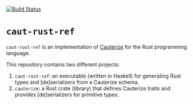 [![Build Status](https://travis-ci.org/JayKickliter/caut-rust-ref.svg?branch=master)](https://travis-ci.org/JayKickliter/caut-rust-ref)

# `caut-rust-ref`

`caut-rust-ref` is an implementation of [Cauterize](https://github.com/cauterize-tools/cauterize) for the Rust programming language.

This repository contains two different projects:

1. `caut-rust-ref`: an executable (written in Haskell) for generating Rust types and [de]serializers from a Cauterize schema.
2. `cauterize`: a Rust crate (library) that defines Cauterize traits and provides [de]serializers for primitive types.

